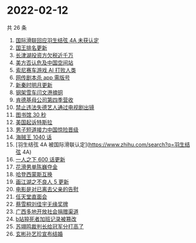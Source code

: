 # 2022-02-12

共 26 条

<!-- BEGIN ZHIHUSEARCH -->
<!-- 最后更新时间 Sat Feb 12 2022 14:10:03 GMT+0800 (China Standard Time) -->
1. [国际滑联回应羽生结弦 4A 未获认定](https://www.zhihu.com/search?q=羽生结弦)
1. [国王排名更新](https://www.zhihu.com/search?q=国王排名)
1. [长津湖投资方欠税近千万](https://www.zhihu.com/search?q=长津湖投资方)
1. [美方否认危及中国空间站](https://www.zhihu.com/search?q=美方否认)
1. [索尼赛车游戏 AI 打败人类](https://www.zhihu.com/search?q=索尼赛车游戏)
1. [网传剧本杀 app 需版号](https://www.zhihu.com/search?q=剧本杀)
1. [新秦时明月更新](https://www.zhihu.com/search?q=新秦时明月)
1. [钢架雪车闫文港摘铜](https://www.zhihu.com/search?q=钢架雪车)
1. [肯德基母公司第四季营收](https://www.zhihu.com/search?q=肯德基母公司)
1. [禁止违法失德艺人通过电视剧出镜](https://www.zhihu.com/search?q=失德艺人)
1. [图书馆 30 秒](https://www.zhihu.com/search?q=图书馆30秒)
1. [美国起诉特斯拉](https://www.zhihu.com/search?q=美国起诉特斯拉)
1. [男子短道接力中国惊险晋级](https://www.zhihu.com/search?q=短道速滑)
1. [海贼王 1040 话](https://www.zhihu.com/search?q=海贼王)
1. [羽生结弦 4A 被国际滑联认定](https://www.zhihu.com/search?q=羽生结弦 4A)
1. [一人之下 600 话更新](https://www.zhihu.com/search?q=一人之下)
1. [花滑男单陈巍夺金](https://www.zhihu.com/search?q=花样滑冰)
1. [哈登西蒙斯互换](https://www.zhihu.com/search?q=哈登西蒙斯)
1. [画江湖之不良人 5 更新](https://www.zhihu.com/search?q=画江湖)
1. [电影是对已离去父亲的告慰](https://www.zhihu.com/search?q=水门桥七连连长之子)
1. [任天堂直面会](https://www.zhihu.com/search?q=任天堂)
1. [蔡雪桐刘佳宇无缘奖牌](https://www.zhihu.com/search?q=单板滑雪)
1. [广西多地开放社会捐赠渠道](https://www.zhihu.com/search?q=广西开放社会捐赠渠道)
1. [b站猝死者加班记录被篡改](https://www.zhihu.com/search?q=b站猝死员工)
1. [苏翊鸣裁判长给冠军分打高了](https://www.zhihu.com/search?q=苏翊鸣裁判长)
1. [玄彬孙艺珍宣布结婚](https://www.zhihu.com/search?q=玄彬孙艺珍)
<!-- END ZHIHUSEARCH -->
